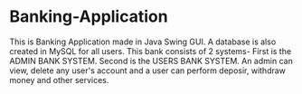 # Banking-Application 
This is Banking Application made in Java Swing GUI.
A database is also created in MySQL for all users.
This bank consists of 2 systems- 
First is the ADMIN BANK SYSTEM.
Second is the USERS BANK SYSTEM.
An admin can view, delete any user's account and a user can perform deposir, withdraw money and other services.
